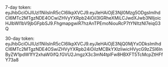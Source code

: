 7-day token:
eyJhbGciOiJIUzI1NiIsInR5cCI6IkpXVCJ9.eyJleHAiOjE3NjI0Mzg5ODgsImlhdCI6MTc2MTgzNDE4OCwiZHVyYXRpb24iOiI3IGRheXMiLCJwdXJwb3NlIjoicHJlbWl1bV9jbGFpbSJ9.FhgmapgwiR7hzAnTPEmoNiouRcP7tYNItzNI7eiqG3Q

30-day token:
eyJhbGciOiJIUzI1NiIsInR5cCI6IkpXVCJ9.eyJleHAiOjE3NjQ0MjYxODksImlhdCI6MTc2MTgzNDE4OSwiZHVyYXRpb24iOiIzMCBkYXlzIiwicHVycG9zZSI6InByZW1pdW1fY2xhaW0ifQ.fGVU2JmgzX3c3mN4tplFw8HBXFT5TcMcpZtHFfY73a8
